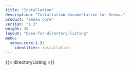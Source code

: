 ```yaml
---
title: "Installation"
description: "Installation documentation for Sensu."
product: "Sensu Core"
version: "1.3"
weight: 30
layout: "base-for-directory-listing"
menu:
  sensu-core-1.3:
    identifier: installation
---
```


{{< directoryListing >}}
